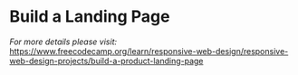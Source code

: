 # Build a Landing Page
*For more details please visit:*
https://www.freecodecamp.org/learn/responsive-web-design/responsive-web-design-projects/build-a-product-landing-page